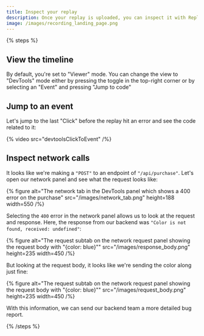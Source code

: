 ```yaml
---
title: Inspect your replay
description: Once your replay is uploaded, you can inspect it with Replay DevTools.
image: /images/recording_landing_page.png
---
```


{% steps %}

## View the timeline

By default, you're set to "Viewer" mode. You can change the view to "DevTools" mode either by pressing the toggle in the top-right corner or by selecting an "Event" and pressing "Jump to code"

## Jump to an event

Let's jump to the last "Click" before the replay hit an error and see the code related to it:

{% video src="devtoolsClickToEvent" /%}

## Inspect network calls

It looks like we're making a `"POST"` to an endpoint of `"/api/purchase"`. Let's open our network panel and see what the request looks like:

{% figure
alt="The network tab in the DevTools panel which shows a 400 error on the purchase"
src="/images/network_tab.png"
height=188
width=550
/%}

Selecting the `400` error in the network panel allows us to look at the request and response. Here, the response from our backend was `"Color is not found, received: undefined"`:

{% figure
alt="The request subtab on the network request panel showing the request body with \"{color: blue}\""
src="/images/response_body.png"
height=235
width=450
/%}

But looking at the request body, it looks like we're sending the color along just fine:

{% figure
alt="The request subtab on the network request panel showing the request body with \"{color: blue}\""
src="/images/request_body.png"
height=235
width=450
/%}

With this information, we can send our backend team a more detailed bug report.

{% /steps %}
